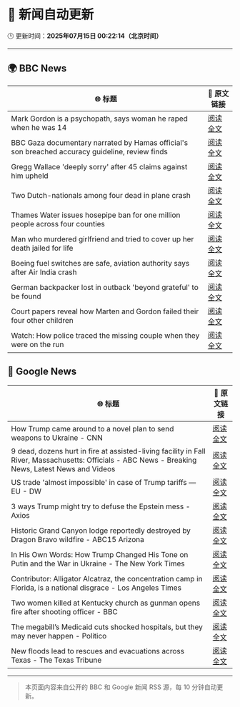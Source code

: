 # 🧠 新闻自动更新

🕒 更新时间：**2025年07月15日 00:22:14（北京时间）**

---

## 🌍 BBC News

| 🌐 标题 | 🔗 原文链接 |
|--------|-------------|
| Mark Gordon is a psychopath, says woman he raped when he was 14 | [阅读全文](https://www.bbc.com/news/articles/c166p6kp95ko) |
| BBC Gaza documentary narrated by Hamas official's son breached accuracy guideline, review finds | [阅读全文](https://www.bbc.com/news/articles/cpwqpdy00w2o) |
| Gregg Wallace 'deeply sorry' after 45 claims against him upheld | [阅读全文](https://www.bbc.com/news/articles/c3endz88k2qo) |
| Two Dutch-nationals among four dead in plane crash | [阅读全文](https://www.bbc.com/news/articles/cz9k2g9j8vno) |
| Thames Water issues hosepipe ban for one million people across four counties | [阅读全文](https://www.bbc.com/news/articles/cg4revv15qdo) |
| Man who murdered girlfriend and tried to cover up her death jailed for life | [阅读全文](https://www.bbc.com/news/articles/cz7lgpxld24o) |
| Boeing fuel switches are safe, aviation authority says after Air India crash | [阅读全文](https://www.bbc.com/news/articles/ce9xpgnx3vdo) |
| German backpacker lost in outback 'beyond grateful' to be found | [阅读全文](https://www.bbc.com/news/articles/cvg8zpej236o) |
| Court papers reveal how Marten and Gordon failed their four other children | [阅读全文](https://www.bbc.com/news/articles/cd11x1xgj78o) |
| Watch: How police traced the missing couple when they were on the run | [阅读全文](https://www.bbc.com/news/videos/c80pgp8vzkyo) |

## 📰 Google News

| 🌐 标题 | 🔗 原文链接 |
|--------|-------------|
| How Trump came around to a novel plan to send weapons to Ukraine - CNN | [阅读全文](https://news.google.com/rss/articles/CBMickFVX3lxTE81ZVBZUEZMMmI3T2EwOEFNSTdRX1RKN2NCZGJyQWR5Nk5tdERYbHhhU2t0NWlaNzNUcVRVbmY5aTZxYkluV3QzbF9mdkpMX2s5alg4SU1RVTluY28tbVd1bm96M1h6Qk42RmNRSVhnQ2Nad9IBd0FVX3lxTFBJNFdHdEFqSGo5Z3U1NXctUjhvT3FJRXlGci1IX3pGSlE3NEl0REpoWlVjYy0wTFhhOS1FTk9ROFJueE8xdWs1N3c3aVFja3VQbUl3ejZBamRVZmVtbk1fRk1HcjZ5OUp3bXZ3UFBra1dDOVpFY3pn?oc=5) |
| 9 dead, dozens hurt in fire at assisted-living facility in Fall River, Massachusetts: Officials - ABC News - Breaking News, Latest News and Videos | [阅读全文](https://news.google.com/rss/articles/CBMiqgFBVV95cUxNck5sZEdDZEdZVEh3aUtkY3o2VHpsME9zdUIwOGplRk50dE4tRTFaMWNGVEcyUGo5Sl93X21vVmpJemZ2a2FjS3hSOVJtdVVxR19PUVJxbDN1eVFUeFdCM2pWdHhGM2pvdG5HYVRsNzRKemtyaDAwNy1fX28yeUlLY1JpdFhZNlN2WFB5UmxYSE5hSVhKLXRHZ1h2WU92LXZQeEJEX1pCUGUwQdIBrwFBVV95cUxPRlFOeEVWS0VuemFBYnQyTE1pMTV1MjRtZlVFN2dEb2Z0d1BkSEgxTDhsVGlyS1dKMTNBdndJR0NYamJOMlZPM2RQV09IRjRTTE1CY3F2UDFhUTlqWkwyMG5WWF9wMW1WaElOM1l5OG50dUswNXo1Z3A3emFDdmt1VGJFYmRqYmJ3c0Q4MFF2cjU0cE5yX1hVdlRDT1NoOHMzWmVNYW9OS0Z1cmxXUWhn?oc=5) |
| US trade 'almost impossible' in case of Trump tariffs — EU - DW | [阅读全文](https://news.google.com/rss/articles/CBMikAFBVV95cUxNOUNoWFVjcXpLaGoxSi03RFYwRnJZeWtsb29tdWdhdnJUai1EbjFuN0V6N1N5WkI4UW1UUWczWTZFSGNJMHM5ckZ0N3RNYTZmVktTWFNzaTh2UzhkVzFIdVpyS1JsanZyR2ozbDZjcm1NVmZjMFRCVlJLbmRoOUlBeldlSHhiU1FFN0VwX1ZCVGTSAZABQVVfeXFMTzAycjJhMFBjNWdDem1VNDdoRFM0T0JSNjlDNTh5UmR2YTJJcndKTFFRMmVsbG5TaW1xYVNGa2ZSVTRhUlNnaEQ0NzBBbXRoOG9IUWVkeXZhWDlHOHlOazdFYV84d1lkWHlIQ19ZeTRlaVhXQ0padWtvR1pONWZyeDNHdHJpZHZBcUI5SUZHT25D?oc=5) |
| 3 ways Trump might try to defuse the Epstein mess - Axios | [阅读全文](https://news.google.com/rss/articles/CBMicEFVX3lxTE1PelFpUHNBZGtUYTgweGozWTNKYUgzbUVzUDdTX29zQTgwbHN2YjNXTHJ0amo4V2UxZVNIalVVQkVaTkxDY1lDMnY0S3c1UUlJNlQwNmdlcTFodDdBY2hXTzdPVXVXQVpEcmZUXzdYeF8?oc=5) |
| Historic Grand Canyon lodge reportedly destroyed by Dragon Bravo wildfire - ABC15 Arizona | [阅读全文](https://news.google.com/rss/articles/CBMirwFBVV95cUxPaFhVc0hsVHNMeFNjQUpBTEZsU3piU0ZxOURYTzI4VFB0TDRJMk9QVU5lb3NVYThSVXVTTVNRRFlQaTlTZzhtNlAzV2xpLUZMSno4ZEsxSlByQ3VKdk9yWFVlVHdReXJOWGs5T1k4TXExQ2NudjNHQlZFUFRQUWhzWUxsZVhqbGU2NnR2bUZKdk95azZDRExzSHhuT2MzTVRJVzh0UVdBc01MNUQyaDdB?oc=5) |
| In His Own Words: How Trump Changed His Tone on Putin and the War in Ukraine - The New York Times | [阅读全文](https://news.google.com/rss/articles/CBMie0FVX3lxTE1Nb21pN0trSHNhZkVNajVObnVoZ1JQNlBlZHNBS29LOWh3czdoQTdQS2xhSk0tNVV5d3dCZHp4d0o4V0xoMFVZeTZFeUZjRWQwWFA2ZzVRU21jSUp1THY3UVRWOGpNZ1Q2ZzFDLXpWWjdiakZjRFFIYTBMbw?oc=5) |
| Contributor: Alligator Alcatraz, the concentration camp in Florida, is a national disgrace - Los Angeles Times | [阅读全文](https://news.google.com/rss/articles/CBMingFBVV95cUxOdkFSN3ZhNE9WVTNTdUdHa05nN09IT01acXZxM2F0dVRnbnFRVHBsUWJ1UE5GTHM1QTVmRHNaZ3hzekZvT2dZaEJxc1hRbFotRmxBX3ZFUU1LekNOWDl6dXV0eHVrUlVaeEt5ZjdPRTJhLWRpQzJHa3k5bUEwdjIxYTctUi05TzNzQVZJUjFkbWl0Zm44ZjlNYjNFb282UQ?oc=5) |
| Two women killed at Kentucky church as gunman opens fire after shooting officer - BBC | [阅读全文](https://news.google.com/rss/articles/CBMiWkFVX3lxTE1ILUV6X2pXTGZ0aGhtdm81VnBHb1BScmd4bkI0Uk9ETWI1R3pWZVNzX01FZmdXZDM5cV90SjZvcXZpRmtpcDROWUQ2b09wNkpseTFWX2ZvLVV2QdIBX0FVX3lxTE1WWWIzRC01UVlvb1dyNkg5OU5tNTBNU0ZIMzRQNDgxM2FpeXFHODUwbVlfc3duUHQzeEFFV18wVE8wSWFwdHhHbUVSNW5fYWpOZF80TGxKaFc2aDRGVnc0?oc=5) |
| The megabill’s Medicaid cuts shocked hospitals, but they may never happen - Politico | [阅读全文](https://news.google.com/rss/articles/CBMijwFBVV95cUxOMk1YVFo3ZmE5UnRKRjRUakNFaE0xRE1QRVUtVmJPaUZsaGc0bmR6TmZybUNTd0I3am5TM3BzYVlRcmZXT1NpZC0ycmRTR1ZZOEJQUGszN04wQ1Y4RVRJUzFIbDUyX01SN2xaWDRoNTk5clNPajRmTmZDX0Uzc0YzbFRxMnUxc3o0WFR1bWdJOA?oc=5) |
| New floods lead to rescues and evacuations across Texas - The Texas Tribune | [阅读全文](https://news.google.com/rss/articles/CBMikwFBVV95cUxNUGRtcE5JcGhFZW1rdVEzdTJrS1pLbGN2QXI3NlJHR3pTVFVEemM5OEs1TDNwVEVIQ3RxVko0Q1hoZ0ZWb1Rsb0ZIdURVZ18tb2h6Vm0xR01YUnQ5cmNhLXdVRENHaWM0ZEZmMzdkQng3UVZIaFgtMUhFZmhDMmpKMFkyMUJKNG1zTGVWUnQzeE4xdFk?oc=5) |

---
> 本页面内容来自公开的 BBC 和 Google 新闻 RSS 源，每 10 分钟自动更新。